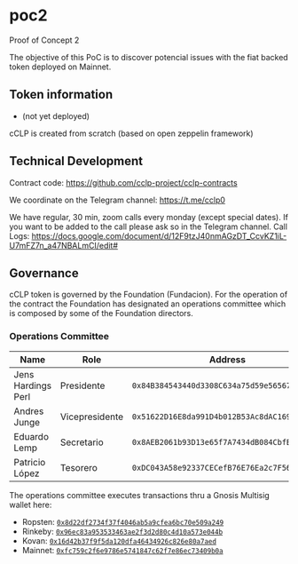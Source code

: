 # poc2
Proof of Concept 2

The objective of this PoC is to discover potencial issues with the fiat backed token deployed on Mainnet.

## Token information

- (not yet deployed)

cCLP is created from scratch (based on open zeppelin framework)

## Technical Development

Contract code: https://github.com/cclp-project/cclp-contracts

We coordinate on the Telegram channel: https://t.me/cclp0

We have regular, 30 min, zoom calls every monday (except special dates). If you want to be added to the call please ask so in the Telegram channel. Call Logs: https://docs.google.com/document/d/12F9tzJ40nmAGzDT_CcvKZ1iL-U7mFZ7n_a47NBALmCI/edit#

## Governance

cCLP token is governed by the Foundation (Fundacion). For the operation of the contract the Foundation has designated an operations committee which is composed by some of the Foundation directors.

### Operations Committee 

| Name               | Role           | Address                                      |
|--------------------|----------------|----------------------------------------------|
| Jens Hardings Perl | Presidente     | `0x84B384543440d3308C634a75d59e565672E41Ef8` |
| Andres Junge       | Vicepresidente | `0x51622D16E8da991D4b012B53Ac8dAC169010832B` |
| Eduardo Lemp       | Secretario     | `0x8AEB2061b93D13e65f7A7434dB084CbfE7085781` |
| Patricio López     | Tesorero       | `0xDC043A58e92337CECefB76E76Ea2c7F56E9fBF1b` |

The operations committee executes transactions thru a Gnosis Multisig wallet here:

- Ropsten: [`0x8d22df2734f37f4046ab5a9cfea6bc70e509a249`](https://wallet.gnosis.pm/#/wallet/0x8d22df2734f37f4046ab5a9cfea6bc70e509a249)
- Rinkeby: [`0x96ec83a953533463ae2f3d2d80c4d10a573e044b`](https://wallet.gnosis.pm/#/wallet/0x96ec83a953533463ae2f3d2d80c4d10a573e044b) 
- Kovan: [`0x16d42b37f9f5da120dfa46434926c826e80a7aed`](https://wallet.gnosis.pm/#/wallet/0x16d42b37f9f5da120dfa46434926c826e80a7aed)
- Mainnet: [`0xfc759c2f6e9786e5741847c62f7e86ec73409b0a`](https://wallet.gnosis.pm/#/wallet/0xfc759c2f6e9786e5741847c62f7e86ec73409b0a)

